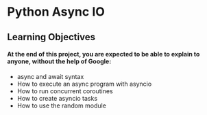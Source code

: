 # Python Async IO

## Learning Objectives

#### At the end of this project, you are expected to be able to explain to anyone, without the help of Google:

   * async and await syntax
   * How to execute an async program with asyncio
   * How to run concurrent coroutines
   * How to create asyncio tasks
   * How to use the random module
